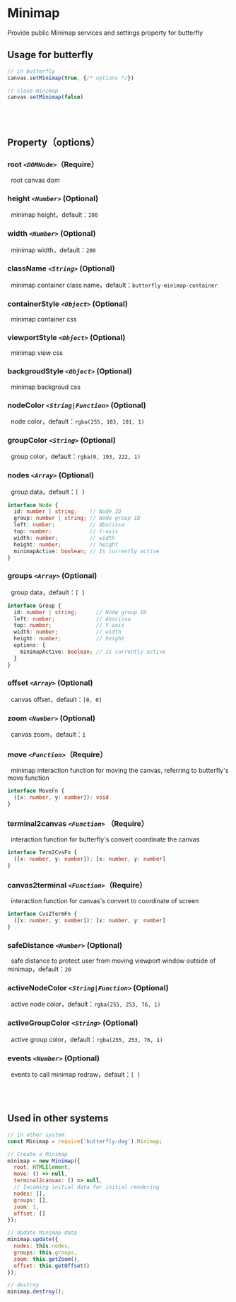 # Minimap

Provide public Minimap services and settings property for butterfly

## Usage for butterfly

```js
// in butterfly
canvas.setMinimap(true, {/* options */})

// close minimap
canvas.setMinimap(false)

```

<br>
<br>

## Property（options）

### root _`<DOMNode>`_（Require）
&nbsp;&nbsp;root canvas dom
### height _`<Number>`_ (Optional)
&nbsp;&nbsp;minimap height，default：`200`
### width _`<Number>`_ (Optional)
&nbsp;&nbsp;minimap width，default：`200`
### className _`<String>`_ (Optional)
&nbsp;&nbsp;minimap container class name，default：`butterfly-minimap-container`
### containerStyle _`<Object>`_ (Optional)
&nbsp;&nbsp;minimap container css
### viewportStyle _`<Object>`_ (Optional)
&nbsp;&nbsp;minimap view css
### backgroudStyle _`<Object>`_ (Optional)
&nbsp;&nbsp;minimap backgroud css
### nodeColor _`<String|Function>`_ (Optional)
&nbsp;&nbsp;node color，default：`rgba(255, 103, 101, 1)`
### groupColor _`<String>`_ (Optional)
&nbsp;&nbsp;group color，default：`rgba(0, 193, 222, 1)`
### nodes _`<Array>`_ (Optional)
&nbsp;&nbsp;group data，default：`[ ]`
```ts
interface Node {
  id: number | string;    // Node ID
  group: number | string; // Node group ID
  left: number;           // Abscissa
  top: number;            // Y-axis
  width: number;          // width
  height: number;         // height
  minimapActive: boolean; // Is currently active
}
```
### groups _`<Array>`_ (Optional)
&nbsp;&nbsp;group data，default：`[ ]`
```ts
interface Group {
  id: number | string;      // Node group ID
  left: number;             // Abscissa
  top: number;              // Y-axis
  width: number;            // width  
  height: number;           // height
  options: {
    minimapActive: boolean; // Is currently active
  }
}
```
### offset _`<Array>`_ (Optional)
&nbsp;&nbsp;canvas offset，default：`[0, 0]`
### zoom _`<Number>`_ (Optional)
&nbsp;&nbsp;canvas zoom，default：`1`
### move _`<Function>`_（Require）
&nbsp;&nbsp;minimap interaction function for moving the canvas, referring to butterfly's move function
```ts
interface MoveFn {
  ([x: number, y: number]): void
}
```
### terminal2canvas _`<Function>`_ （Require）
&nbsp;&nbsp;interaction function for butterfly's convert coordinate the canvas
```ts
interface Term2CvsFn {
  ([x: number, y: number]): [x: number, y: number]
}
```
### canvas2terminal _`<Function>`_（Require）
&nbsp;&nbsp;interaction function for canvas's convert to coordinate of screen 
```ts
interface Cvs2TermFn {
  ([x: number, y: number]): [x: number, y: number]
}
```
### safeDistance _`<Number>`_ (Optional)
&nbsp;&nbsp;safe distance to protect user from moving viewport window outside of minimap，default：`20`
### activeNodeColor _`<String|Function>`_ (Optional)
&nbsp;&nbsp;active node color，default：`rgba(255, 253, 76, 1)`
### activeGroupColor _`<String>`_ (Optional)
&nbsp;&nbsp;active group color，default：`rgba(255, 253, 76, 1)`
### events _`<Number>`_ (Optional)
&nbsp;&nbsp;events to call minimap redraw，default：`[ ]`

<br>
<br>

## Used in other systems

```js
// in other system
const Minimap = require('butterfly-dag').Minimap;

// Create a Minimap
minimap = new Minimap({
  root: HTMLElement,
  move: () => null,
  terminal2canvas: () => null,
  // Incoming initial data for initial rendering
  nodes: [],
  groups: [],
  zoom: 1,
  offset: []
});

// Update Minimap data
minimap.update({
  nodes: this.nodes,
  groups: this.groups,
  zoom: this.getZoom(),
  offset: this.getOffset()
});

// destroy
minimap.destroy();

```
